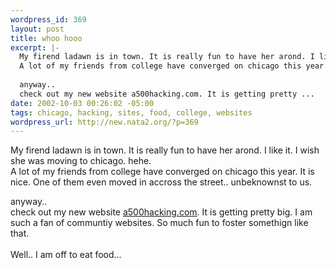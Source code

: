 ```yaml
--- 
wordpress_id: 369
layout: post
title: whoo hooo
excerpt: |-
  My firend ladawn is in town. It is really fun to have her arond. I like it. I wish she was moving to chicago. hehe. 
  A lot of my friends from college have converged on chicago this year. It is nice. One of them even moved in accross the street.. unbeknownst to us. 
  
  anyway..
  check out my new website a500hacking.com. It is getting pretty ...
date: 2002-10-03 00:26:02 -05:00
tags: chicago, hacking, sites, food, college, websites
wordpress_url: http://new.nata2.org/?p=369
---
```

My firend ladawn is in town. It is really fun to have her arond. I like it. I wish she was moving to chicago. hehe. <br/>
A lot of my friends from college have converged on chicago this year. It is nice. One of them even moved in accross the street.. unbeknownst to us. <br/>

anyway..<br/>
check out my new website <a href="http://www.a500hacking.com">a500hacking.com</a>. It is getting pretty big. I am such a fan of communtiy websites. So much fun to foster somethign like that. 
<br/><br/>
Well.. I am off to eat food...
